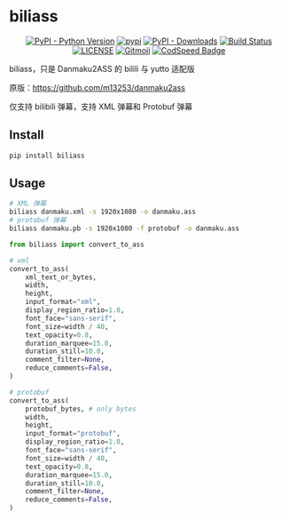 # biliass

<p align="center">
   <a href="https://python.org/" target="_blank"><img alt="PyPI - Python Version" src="https://img.shields.io/pypi/pyversions/biliass?logo=python&style=flat-square"></a>
   <a href="https://pypi.org/project/biliass/" target="_blank"><img src="https://img.shields.io/pypi/v/biliass?style=flat-square" alt="pypi"></a>
   <a href="https://pypi.org/project/biliass/" target="_blank"><img alt="PyPI - Downloads" src="https://img.shields.io/pypi/dm/biliass?style=flat-square"></a>
   <a href="https://actions-badge.atrox.dev/yutto-dev/biliass/goto?ref=main"><img alt="Build Status" src="https://img.shields.io/endpoint.svg?url=https%3A%2F%2Factions-badge.atrox.dev%2Fyutto-dev%2Fbiliass%2Fbadge%3Fref%3Dmain&style=flat-square&label=Test" /></a>
   <a href="LICENSE"><img alt="LICENSE" src="https://img.shields.io/github/license/yutto-dev/biliass?style=flat-square"></a>
   <a href="https://gitmoji.dev"><img src="https://img.shields.io/badge/gitmoji-%20😜%20😍-FFDD67?style=flat-square" alt="Gitmoji"></a>
   <a href="https://codspeed.io/yutto-dev/yutto"><img src="https://img.shields.io/endpoint?url=https://codspeed.io/badge.json&style=flat-square" alt="CodSpeed Badge"/></a>
</p>

biliass，只是 Danmaku2ASS 的 bilili 与 yutto 适配版

原版：<https://github.com/m13253/danmaku2ass>

仅支持 bilibili 弹幕，支持 XML 弹幕和 Protobuf 弹幕

## Install

```bash
pip install biliass
```

## Usage

```bash
# XML 弹幕
biliass danmaku.xml -s 1920x1080 -o danmaku.ass
# protobuf 弹幕
biliass danmaku.pb -s 1920x1080 -f protobuf -o danmaku.ass
```

```python
from biliass import convert_to_ass

# xml
convert_to_ass(
    xml_text_or_bytes,
    width,
    height,
    input_format="xml",
    display_region_ratio=1.0,
    font_face="sans-serif",
    font_size=width / 40,
    text_opacity=0.8,
    duration_marquee=15.0,
    duration_still=10.0,
    comment_filter=None,
    reduce_comments=False,
)

# protobuf
convert_to_ass(
    protobuf_bytes, # only bytes
    width,
    height,
    input_format="protobuf",
    display_region_ratio=1.0,
    font_face="sans-serif",
    font_size=width / 40,
    text_opacity=0.8,
    duration_marquee=15.0,
    duration_still=10.0,
    comment_filter=None,
    reduce_comments=False,
)
```
